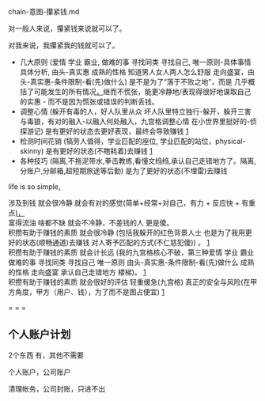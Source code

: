 
chain-意图-攥紧钱.md

对一般人来说，攥紧钱来说就可以了。

对我来说，我攥紧我的钱就可以了。

- 几大原则 (爱情 学业 霸业, 做难的事 寻找同类 寻找自己, 唯一原则-具体事情具体分析, 由头-真实惠 成熟的性格 知道男人女人两人怎么舒服 走向盛宴，由头-真实惠-条件限制-看(先)做什么) 是不是为了“落于不败之地”，而是 几乎概括了可能发生的所有情况[，](https://github.com/7900ms/000nottheater_deserted_systemlibrary/blob/master/travelwriting/small/4.md)继而不慌张，能更冷静地/表现得很好地谋取自己的实惠 - 而不是因为慌张或错误的判断丢钱。
- 调整心情 (躲开有毒的人，好人队里从众 坏人队里特立独行-躲开，躲开三害与毒狼，有对的融入-以融入何处融入，九宫格调整心情 在小世界里挺好的-侦探游记) 是有更好的状态去更好表现，最终会导致赚钱 [1](https://github.com/7900ms/000nottheater_deserted_systemlibrary/blob/master/travelwriting/small/5.md)
- 检测时间花销 (犒劳人值得，学业匹配的座位, 学业匹配的站位，physical-skinny) 是有更好的状态(不瞎耗着)去赚钱 [1](https://github.com/7900ms/000nottheater_deserted_systemlibrary/blob/master/supplementary/chain-call.md)
- 各种技巧 (隔离,不拖泥带水,拳击教练,看懂文绉绉,承认自己走错地方了。隔离,分账户,分邮箱,超短期旅途等后勤) 是为了更好的状态(不埋雷)去赚钱

life is so simple[.](https://twitter.com/ComplexSports/status/871565080298749952#(im-aware-but-sbdy-else...stupid-questions-one-by-one)are-u-a-smart-guy---so-if-we-dont-defend-homecourt-what-happened)

涉及到钱 就会很冷静 就会有对的感觉(简单+经常+对自己，有力 + 反应快 + 有重点[)，](https://github.com/7900ms/000nottheater_deserted_systemsoftware/tree/master/local-lightshelf) <br>
富得流油 啥都不缺 就会不冷静，不差钱的人 更是傻。 <br>
积攒有助于赚钱的素质 就会很冷静 (包括我躲开的红色背景人士 也是为了我用更好的状态(顺畅通道)去赚钱 对人寄予匹配的方式(不仁慈犯傻)) 。 [1](https://github.com/7900ms/000nottheater_deserted_systemlibrary/blob/master/supplementary/term-Finder.md) <br>
积攒有助于赚钱的素质 就会计长远 (我的九宫格核心不破，第三种爱情 学业 霸业 做难的事 寻找同类 寻找自己 唯一原则 由头-真实惠-条件限制-看(先)做什么 成熟的性格 走向盛宴 承认自己走错地方 楼梯)。 [1](https://github.com/7900ms/000nottheater_deserted_systemsoftware/blob/master/local-lightshelf/楼梯.md)<br>
积攒有助于赚钱的素质 就会很好的评估 轻重缓急(九宫格) 真正的安全与风险(在甲方角度，甲方（用户、钱），为了而不是图占便宜) [1](https://github.com/7900ms/000nottheater_deserted_systemlibrary/blob/master/supplementary/term-Finder.md#我给老板算账的。更根本不会听营销家的)


= = =

## 个人账户计划

2个东西 有，其他不需要

个人账户，公司账户

清理帐务，公司封账，只进不出
